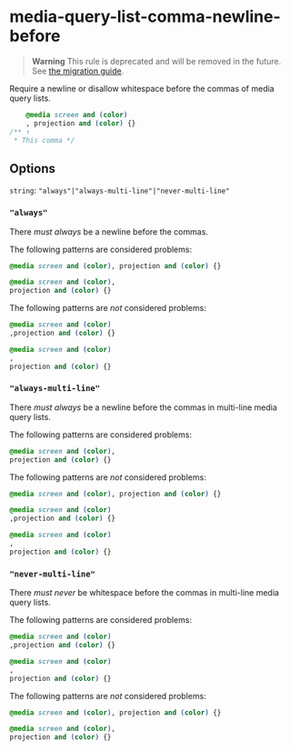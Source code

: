 # media-query-list-comma-newline-before

> **Warning** This rule is deprecated and will be removed in the future. See [the migration guide](https://github.com/stylelint/stylelint/tree/15.10.1/docs/migration-guide/to-15.md).

Require a newline or disallow whitespace before the commas of media query lists.

<!-- prettier-ignore -->
```css
    @media screen and (color)
    , projection and (color) {}
/** ↑
 * This comma */
```

## Options

`string`: `"always"|"always-multi-line"|"never-multi-line"`

### `"always"`

There _must always_ be a newline before the commas.

The following patterns are considered problems:

<!-- prettier-ignore -->
```css
@media screen and (color), projection and (color) {}
```

<!-- prettier-ignore -->
```css
@media screen and (color),
projection and (color) {}
```

The following patterns are _not_ considered problems:

<!-- prettier-ignore -->
```css
@media screen and (color)
,projection and (color) {}
```

<!-- prettier-ignore -->
```css
@media screen and (color)
,
projection and (color) {}
```

### `"always-multi-line"`

There _must always_ be a newline before the commas in multi-line media query lists.

The following patterns are considered problems:

<!-- prettier-ignore -->
```css
@media screen and (color),
projection and (color) {}
```

The following patterns are _not_ considered problems:

<!-- prettier-ignore -->
```css
@media screen and (color), projection and (color) {}
```

<!-- prettier-ignore -->
```css
@media screen and (color)
,projection and (color) {}
```

<!-- prettier-ignore -->
```css
@media screen and (color)
,
projection and (color) {}
```

### `"never-multi-line"`

There _must never_ be whitespace before the commas in multi-line media query lists.

The following patterns are considered problems:

<!-- prettier-ignore -->
```css
@media screen and (color)
,projection and (color) {}
```

<!-- prettier-ignore -->
```css
@media screen and (color)
,
projection and (color) {}
```

The following patterns are _not_ considered problems:

<!-- prettier-ignore -->
```css
@media screen and (color), projection and (color) {}
```

<!-- prettier-ignore -->
```css
@media screen and (color),
projection and (color) {}
```
